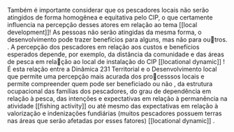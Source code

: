 Também é importante considerar que os pescadores locais não serão atingidos de forma homogênea e equitativa pelo CIP, o que certamente influencia na percepção desses atores em relação ao tema [[local development]]! As pessoas não serão atingidas da mesma forma, o desenvolvimento pode trazer benefícios para alguns, mas não para outros. . A percepção dos pescadores em relação aos custos e benefícios esperados depende, por exemplo, da distância da comunidade e das áreas de pesca em relação ao local de instalação do CIP [[locational dynamic]] ! É esta relação entre a Dinâmica 231 Territorial e o Desenvolvimento local que permite uma percepção mais acurada dos processsos locais e permite compreender quem pode ser beneficiado ou não , da estrutura ocupacional das famílias dos pescadores, do grau de dependência em relação à pesca, das intenções e expectativas em relação à permanência na atividade [[fishing activity]] ou até mesmo das expectativas em relação à valorização e indenizações fundiárias (muitos pescadores possuem terras nas áreas que serão afetadas por esses fatores) [[locational dynamic]] .